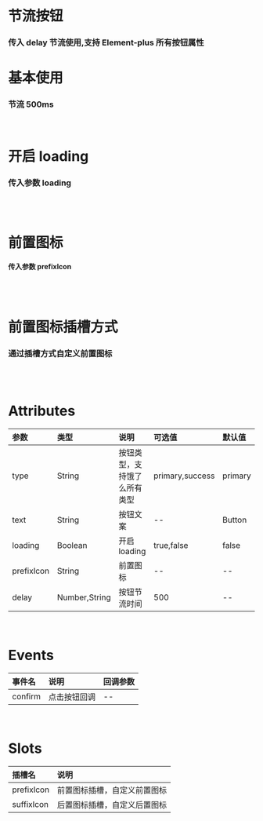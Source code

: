 <script setup>
  import Demo1 from './demo1.vue'
   


import preview from '@/components/preview.vue'
</script>

# 节流按钮

### 传入 delay 节流使用,支持 Element-plus 所有按钮属性

# 基本使用

### 节流 500ms

<br/>

<div class="componetnsBox">
<Demo1></Demo1>
</div>
<preview compName="input" demoName="demo1"></preview>

# 开启 loading

### 传入参数 loading

<br/>

<div class="componetnsBox">
<Demo2></Demo2>
</div>
<preview compName="throttle-button" demoName="demo2"></preview>
<br/>

# 前置图标

#### 传入参数 prefixIcon

<br/>
<div class="componetnsBox">
<Demo3></Demo3>
</div>
<preview compName="throttle-button" demoName="demo3"></preview>

<br/>

# 前置图标插槽方式

### 通过插槽方式自定义前置图标

<br/>
<div class="componetnsBox">
<Demo4></Demo4>
</div>
<preview compName="throttle-button" demoName="demo4"></preview>
<br/>

# Attributes

| 参数       | 类型          | 说明                         | 可选值          | 默认值  |
| :--------- | :------------ | :--------------------------- | :-------------- | :------ |
| type       | String        | 按钮类型，支持饿了么所有类型 | primary,success | primary |
| text       | String        | 按钮文案                     | --              | Button  |
| loading    | Boolean       | 开启 loading                 | true,false      | false   |
| prefixIcon | String        | 前置图标                     | --              | --      |
| delay      | Number,String | 按钮节流时间                 | 500             | --      |

<br/>

# Events

| 事件名  | 说明         | 回调参数 |
| :------ | :----------- | :------- |
| confirm | 点击按钮回调 | --       |

<br/>

# Slots

| 插槽名     | 说明                         |
| :--------- | :--------------------------- |
| prefixIcon | 前置图标插槽，自定义前置图标 |
| suffixIcon | 后置图标插槽，自定义后置图标 |

<br/>
